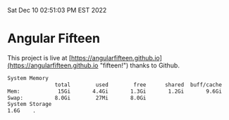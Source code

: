 Sat Dec 10 02:51:03 PM EST 2022

# Angular Fifteen


This project is live at [https://angularfifteen.github.io](https://angularfifteen.github.io "fifteen!") thanks to Github.

```bash
System Memory
               total        used        free      shared  buff/cache   available
Mem:            15Gi       4.4Gi       1.3Gi       1.2Gi       9.6Gi       9.4Gi
Swap:          8.0Gi        27Mi       8.0Gi
System Storage
1.6G	.
```
```bash
